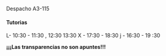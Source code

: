Despacho A3-115
#### Tutorias

L- 10:30 - 11:30 , 12:30  13:30
X  - 17:30 - 18:30
j - 16:30 - 19 :30

**¡¡¡Las transparencias no son apuntes!!!**


